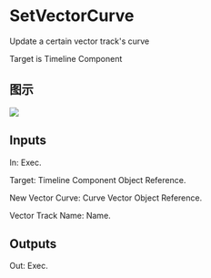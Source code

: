 # SetVectorCurve

Update a certain vector track's curve

Target is Timeline Component

## 图示

![]($-20221218-18284192.png)

## Inputs

In: Exec.

Target: Timeline Component Object Reference.

New Vector Curve: Curve Vector Object Reference.

Vector Track Name: Name.  

## Outputs

Out: Exec.

